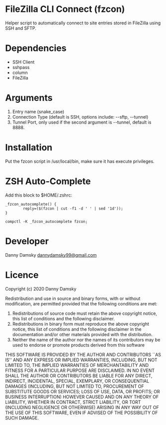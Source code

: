 # FileZilla CLI Connect (fzcon)
Helper script to automatically connect to site entries stored in FileZilla using SSH and SFTP.

# Dependencies
- SSH Client
- sshpass
- column
- FileZilla

# Arguments
1. Entry name (snake_case)
2. Connection Type (default is SSH, options include: --sftp, --tunnel)
3. Tunnel Port, only used if the second argument is --tunnel, default is 8888.

# Installation
Put the fzcon script in /usr/local/bin, make sure it has execute privileges.

# ZSH Auto-Complete

Add this block to $HOME/.zshrc:

    _fzcon_autocomplete() {
            reply=($(fzcon | cut -f1 -d ' ' | sed '1d'));
    }

    compctl -K _fzcon_autocomplete fzcon;

# Developer
Danny Damsky <dannydamsky99@gmail.com>

# Licence
Copyright (c) 2020 Danny Damsky

Redistribution and use in source and binary forms, with or without
modification, are permitted provided that the following conditions
are met:
1. Redistributions of source code must retain the above copyright
   notice, this list of conditions and the following disclaimer.
2. Redistributions in binary form must reproduce the above copyright
   notice, this list of conditions and the following disclaimer in the
   documentation and/or other materials provided with the distribution.
3. Neither the name of the author nor the names of its contributors may
   be used to endorse or promote products derived from this software

THIS SOFTWARE IS PROVIDED BY THE AUTHOR AND CONTRIBUTORS ``AS IS'' AND
ANY EXPRESS OR IMPLIED WARRANTIES, INCLUDING, BUT NOT LIMITED TO, THE
IMPLIED WARRANTIES OF MERCHANTABILITY AND FITNESS FOR A PARTICULAR PURPOSE
ARE DISCLAIMED.  IN NO EVENT SHALL THE AUTHOR OR CONTRIBUTORS BE LIABLE
FOR ANY DIRECT, INDIRECT, INCIDENTAL, SPECIAL, EXEMPLARY, OR CONSEQUENTIAL
DAMAGES (INCLUDING, BUT NOT LIMITED TO, PROCUREMENT OF SUBSTITUTE GOODS
OR SERVICES; LOSS OF USE, DATA, OR PROFITS; OR BUSINESS INTERRUPTION)
HOWEVER CAUSED AND ON ANY THEORY OF LIABILITY, WHETHER IN CONTRACT, STRICT
LIABILITY, OR TORT (INCLUDING NEGLIGENCE OR OTHERWISE) ARISING IN ANY WAY
OUT OF THE USE OF THIS SOFTWARE, EVEN IF ADVISED OF THE POSSIBILITY OF
SUCH DAMAGE.
